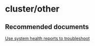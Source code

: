 <properties
	pageTitle="cluster/other"
	description="cluster/other"
	service="microsoft.servicefabric"
	resource="clusters"
	authors="aashu"
	displayOrder=""
	selfHelpType="generic"
	supportTopicIds="32449691"
	resourceTags=""
	productPesIds="15842"
	cloudEnvironments="public,BlackForest,Fairfax, usnat, ussec"
	articleId="400eb205-f017-4bef-83ab-d16697605909"
	ownershipId="Compute_ServiceFabric"
/>

# cluster/other

## **Recommended documents**
[Use system health reports to troubleshoot](https://azure.microsoft.com/documentation/articles/service-fabric-understand-and-troubleshoot-with-system-health-reports/)
